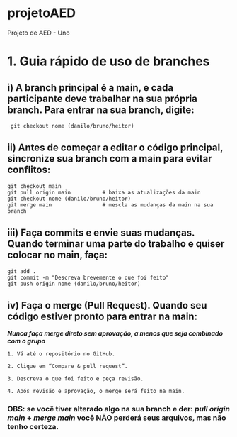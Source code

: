 # projetoAED
Projeto de AED - Uno

# 1. Guia rápido de uso de branches
## i) A branch principal é a main, e cada participante deve trabalhar na sua própria branch. Para entrar na sua branch, digite:
     git checkout nome (danilo/bruno/heitor)

## ii) Antes de começar a editar o código principal, sincronize sua branch com a main para evitar conflitos:
    git checkout main
    git pull origin main          # baixa as atualizações da main
    git checkout nome (danilo/bruno/heitor)
    git merge main                # mescla as mudanças da main na sua branch
    
## iii) Faça commits e envie suas mudanças. Quando terminar uma parte do trabalho e quiser colocar no main, faça:
    git add .
    git commit -m "Descreva brevemente o que foi feito"
    git push origin nome (danilo/bruno/heitor)

## iv) Faça o merge (Pull Request). Quando seu código estiver pronto para entrar na main:

***Nunca faça merge direto sem aprovação, a menos que seja combinado com o grupo***

    1. Vá até o repositório no GitHub.

    2. Clique em “Compare & pull request”.

    3. Descreva o que foi feito e peça revisão.

    4. Após revisão e aprovação, o merge será feito na main.


### OBS: se você tiver alterado algo na sua branch e der: *pull origin main* + *merge main* você **NÂO** perderá seus arquivos, mas não tenho certeza.
